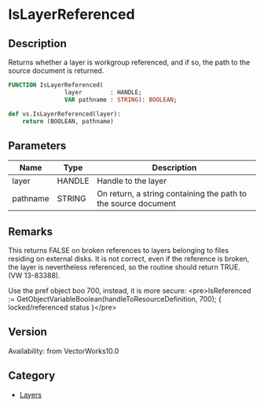 # IsLayerReferenced

## Description
Returns whether a layer is workgroup referenced, and if so, the path to the source document is returned.

```pascal
FUNCTION IsLayerReferenced(
				layer        : HANDLE;
				VAR pathname : STRING): BOOLEAN;
```

```python
def vs.IsLayerReferenced(layer):
    return (BOOLEAN, pathname)
```

## Parameters
|Name|Type|Description|
|---|---|---|
|layer|HANDLE|Handle to the layer|
|pathname|STRING|On return, a string containing the path to the source document|

## Remarks
This returns FALSE on broken references to layers belonging to files residing on external disks. 
It is not correct, even if the reference is broken, the layer is nevertheless referenced, so the routine should return TRUE. (VW 13-83388).



Use the pref object boo 700, instead, it is more secure:
&lt;pre&gt;IsReferenced := GetObjectVariableBoolean(handleToResourceDefinition, 700); { locked/referenced status }&lt;/pre&gt;

## Version
Availability: from VectorWorks10.0

## Category
* [Layers](../Categories/Layers.md)

